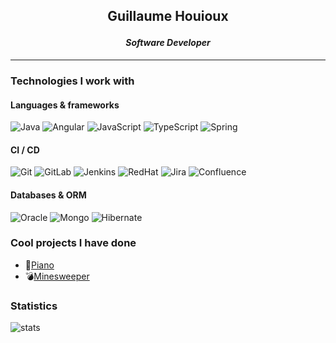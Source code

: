 ## <p align="center">Guillaume Houioux</p>
#### *<p align="center">Software Developer</p>*

---

### Technologies I work with
#### Languages & frameworks
![Java](https://img.shields.io/badge/Java-ED8B00?style=for-the-badge&logo=openjdk&logoColor=white)
![Angular](https://img.shields.io/badge/Angular-D6002F?style=for-the-badge&logo=angular&logoColor=white)
![JavaScript](https://img.shields.io/badge/JavaScript-F7DF1E?style=for-the-badge&logo=javascript&logoColor=black)
![TypeScript](https://img.shields.io/badge/TypeScript-2F74C0?style=for-the-badge&logo=typescript&logoColor=white)
![Spring](https://img.shields.io/badge/Spring-5CB230?style=for-the-badge&logo=spring&logoColor=white)

#### CI / CD
![Git](https://img.shields.io/badge/git-E84E31?style=for-the-badge&logo=git&logoColor=white)
![GitLab](https://img.shields.io/badge/GitLab-330F63?style=for-the-badge&logo=gitlab&logoColor=white)
![Jenkins](https://img.shields.io/badge/Jenkins-D24939?style=for-the-badge&logo=Jenkins&logoColor=white)
![RedHat](https://img.shields.io/badge/Red%20Hat-EE0000?style=for-the-badge&logo=redhat&logoColor=white)
![Jira](https://img.shields.io/badge/Jira-0052CC?style=for-the-badge&logo=Jira&logoColor=white)
![Confluence](https://img.shields.io/badge/confluence-0052CC?style=for-the-badge&logo=confluence&logoColor=white)

#### Databases & ORM
![Oracle](https://img.shields.io/badge/Oracle-F80000?style=for-the-badge&logo=oracle&logoColor=black)
![Mongo](https://img.shields.io/badge/MongoDB-4EA94B?style=for-the-badge&logo=mongodb&logoColor=white)
![Hibernate](https://img.shields.io/badge/Hibernate-59666C?style=for-the-badge&logo=Hibernate&logoColor=white)

### Cool projects I have done
- 🎹[Piano](https://gloubi-boulga.github.io/piano/)
- 💣[Minesweeper](https://gloubi-boulga.github.io/minesweeper/)

### Statistics
![stats](https://github-profile-summary-cards.vercel.app/api/cards/profile-details?username=gloubi-boulga&theme=nord_dark)
